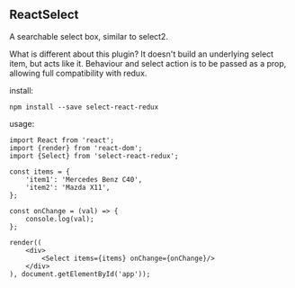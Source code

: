 ## ReactSelect

A searchable select box, similar to select2.

What is different about this plugin? It doesn't build an underlying select item, but acts like it. 
Behaviour and select action is to be passed as a prop, allowing full compatibility with redux.

install:
```
npm install --save select-react-redux
```

usage: 
```
import React from 'react';
import {render} from 'react-dom';
import {Select} from 'select-react-redux';

const items = {
    'item1': 'Mercedes Benz C40',
    'item2': 'Mazda X11',
};

const onChange = (val) => {
    console.log(val);
};

render((
    <div>
        <Select items={items} onChange={onChange}/>
    </div>
), document.getElementById('app'));
```